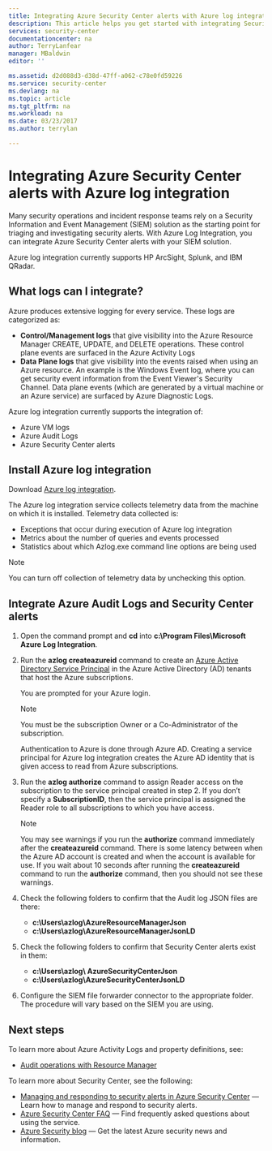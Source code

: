 ```yaml
---
title: Integrating Azure Security Center alerts with Azure log integration | Microsoft Docs
description: This article helps you get started with integrating Security Center alerts with Azure log integration.
services: security-center
documentationcenter: na
author: TerryLanfear
manager: MBaldwin
editor: ''

ms.assetid: d2d088d3-d38d-47ff-a062-c78e0fd59226
ms.service: security-center
ms.devlang: na
ms.topic: article
ms.tgt_pltfrm: na
ms.workload: na
ms.date: 03/23/2017
ms.author: terrylan

---
```

# Integrating Azure Security Center alerts with Azure log integration
Many security operations and incident response teams rely on a Security Information and Event Management (SIEM) solution as the starting point for triaging and investigating security alerts. With Azure Log Integration, you can integrate Azure Security Center alerts with your SIEM solution.

Azure log integration currently supports HP ArcSight, Splunk, and IBM QRadar.

## What logs can I integrate?
Azure produces extensive logging for every service. These logs are categorized as:

* **Control/Management logs** that give visibility into the Azure Resource Manager CREATE, UPDATE, and DELETE operations. These control plane events are surfaced in the Azure Activity Logs
* **Data Plane logs** that give visibility into the events raised when using an Azure resource. An example is the Windows Event log, where you can get security event information from the Event Viewer's Security Channel. Data plane events (which are generated by a virtual machine or an Azure service) are surfaced by Azure Diagnostic Logs.

Azure log integration currently supports the integration of:

* Azure VM logs
* Azure Audit Logs
* Azure Security Center alerts

## Install Azure log integration
Download [Azure log integration](https://www.microsoft.com/download/details.aspx?id=53324).

The Azure log integration service collects telemetry data from the machine on which it is installed.  Telemetry data collected is:

* Exceptions that occur during execution of Azure log integration
* Metrics about the number of queries and events processed
* Statistics about which Azlog.exe command line options are being used

> [!NOTE]
> You can turn off collection of telemetry data by unchecking this option.
>
>

## Integrate Azure Audit Logs and Security Center alerts
1. Open the command prompt and **cd** into **c:\Program Files\Microsoft Azure Log Integration**.
2. Run the **azlog createazureid** command to create an [Azure Active Directory Service Principal](../active-directory/active-directory-application-objects.md) in the Azure Active Directory (AD) tenants that host the Azure subscriptions.

    You are prompted for your Azure login.

   > [!NOTE]
   > You must be the subscription Owner or a Co-Administrator of the subscription.
   >
   >

    Authentication to Azure is done through Azure AD.  Creating a service principal for Azure log integration creates the Azure AD identity that is given access to read from Azure subscriptions.
3. Run the <strong>azlog authorize <SubscriptionID></strong> command to assign Reader access on the subscription to the service principal created in step 2. If you don’t specify a <strong>SubscriptionID</strong>, then the service principal is assigned the Reader role to all subscriptions to which you have access.

   > [!NOTE]
   > You may see warnings if you run the **authorize** command immediately after the **createazureid** command. There is some latency between when the Azure AD account is created and when the account is available for use. If you wait about 10 seconds after running the **createazureid** command to run the **authorize** command, then you should not see these warnings.
   >
   >
4. Check the following folders to confirm that the Audit log JSON files are there:

   * **c:\Users\azlog\AzureResourceManagerJson**
   * **c:\Users\azlog\AzureResourceManagerJsonLD**
5. Check the following folders to confirm that Security Center alerts exist in them:

   * **c:\Users\azlog\ AzureSecurityCenterJson**
   * **c:\Users\azlog\AzureSecurityCenterJsonLD**
6. Configure the SIEM file forwarder connector to the appropriate folder. The procedure will vary based on the SIEM you are using.

## Next steps
To learn more about Azure Activity Logs and property definitions, see:

* [Audit operations with Resource Manager](../azure-resource-manager/resource-group-audit.md)

To learn more about Security Center, see the following:

* [Managing and responding to security alerts in Azure Security Center](security-center-managing-and-responding-alerts.md) — Learn how to manage and respond to security alerts.
* [Azure Security Center FAQ](security-center-faq.md) — Find frequently asked questions about using the service.
* [Azure Security blog](http://blogs.msdn.com/b/azuresecurity/) — Get the latest Azure security news and information.
